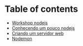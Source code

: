 # Table of contents

* [Workshop nodejs](README.md)
* [Conhecendo um pouco nodejs](untitled.md)
* [Criando um servidor web](criando-um-servidor-web.md)
* [Nodemon](nodemon.md)

